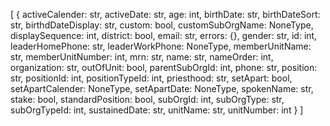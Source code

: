 [
  {
    activeCalender: str,
    activeDate: str,
    age: int,
    birthDate: str,
    birthDateSort: str,
    birthdDateDisplay: str,
    custom: bool,
    customSubOrgName: NoneType,
    displaySequence: int,
    district: bool,
    email: str,
    errors: {},
    gender: str,
    id: int,
    leaderHomePhone: str,
    leaderWorkPhone: NoneType,
    memberUnitName: str,
    memberUnitNumber: int,
    mrn: str,
    name: str,
    nameOrder: int,
    organization: str,
    outOfUnit: bool,
    parentSubOrgId: int,
    phone: str,
    position: str,
    positionId: int,
    positionTypeId: int,
    priesthood: str,
    setApart: bool,
    setApartCalender: NoneType,
    setApartDate: NoneType,
    spokenName: str,
    stake: bool,
    standardPosition: bool,
    subOrgId: int,
    subOrgType: str,
    subOrgTypeId: int,
    sustainedDate: str,
    unitName: str,
    unitNumber: int
  }
]